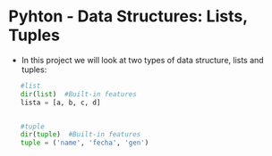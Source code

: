 # Pyhton - Data Structures: Lists, Tuples
- In this project we will look at two types of data structure, lists and tuples:
```py
   #list
   dir(list)  #Built-in features
   lista = [a, b, c, d]


   #tuple
   dir(tuple)  #Built-in features
   tuple = ('name', 'fecha', 'gen')
```
